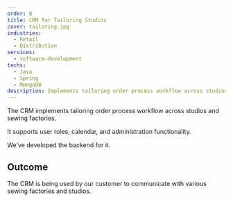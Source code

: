 ```yaml
---
order: 8
title: CRM for Tailoring Studios 
cover: tailoring.jpg
industries:
  - Retail
  - Distribution 
services:
  - software-development
techs:
  - Java
  - Spring
  - MongoDB
description: Implements tailoring order process workflow across studios and sewing factories.
---
```

The CRM implements tailoring order process workflow across studios and sewing factories. 

It supports user roles, calendar, and administration functionality. 

We’ve developed the backend for it.

## Outcome

The CRM is being used by our customer to communicate with various sewing factories and studios.